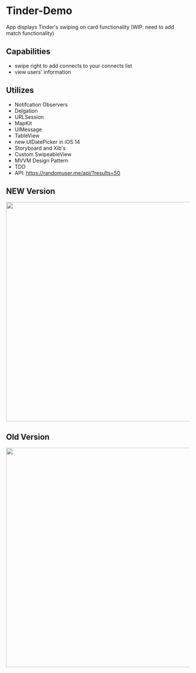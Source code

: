 # Tinder-Demo
App displays Tinder's swiping on card functionality (WIP: need to add match functionality)

## Capabilities
- swipe right to add connects to your connects list
- view users' information


## Utilizes
- Notifcation Observers
- Delgation
- URLSession
- MapKit
- UIMessage
- TableView
- new UIDatePicker in iOS 14
- Storyboard and Xib's
- Custom SwipeableView
- MVVM Design Pattern
- TDD
- API: https://randomuser.me/api/?results=50

## NEW Version
<p align="center">
  <img src="https://github.com/colintmurphy/Tinder-Demo/blob/main/gif/ezgif.com-gif-maker.gif" height="600" />
</p>

## Old Version
<p align="center">
  <img src="https://github.com/colintmurphy/Tinder-Demo/blob/main/gif/ezgif.com-gif-maker.gif" height="600" />
</p>

